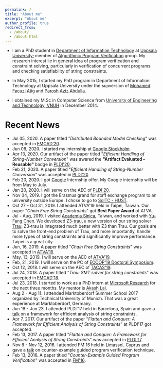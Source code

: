 ```yaml
---
permalink: /
title: "About me"
excerpt: "About me"
author_profile: true
redirect_from: 
  - /about/
  - /about.html
---
```

<!-- <p align="center">
  <img src="files/diepbp.jpg" alt="Photo" style="width: 450px;"/> 
</p>
 -->
* I am a PhD student in [Department of Information Technology](http://www.it.uu.se/) at [Uppsala University](http://www.uu.se/); 
member of [Algorithmic Program Verification](http://www.it.uu.se/research/docs/fm/apv) group. 
My research interest lie in general idea of program verification and constraint solving, particularly in verification of concurrent programs and checking satisfiability of string constraints.

* In May 2015, I started my PhD program in Department of Information Technology at Uppsala University under the supversion of [Mohamed Faouzi Atig](http://www.it.uu.se/katalog/mohat117) and [Parosh Aziz Abdulla](http://user.it.uu.se/~parosh/). 

* I obtained my M.Sc in Computer Science from [University of Engineering and Technology, VNUH](http://e.uet.vnu.edu.vn) in December 2014.

# Recent News
* Jul 05, 2020. A paper titled "*Distributed Bounded Model Checking*" was accepted in [FMCAD'20](https://fmcad.forsyte.at/FMCAD20/).
* Jun 08, 2020. I started my internship at [Google Stockholm](https://google.com/).
* Apr 13, 2020. Our artifact of the paper titled "*Efficient Handling of String-Number Conversion*" was awared the **"Artifact Evaluated - Reusable"** badge in [PLDI'20](https://pldi20.sigplan.org/).
* Feb 21, 2020. A paper titled "*Efficient Handling of String-Number Conversion*" was accepted in [PLDI'20](https://pldi20.sigplan.org/).
* Feb 20, 2020. I got [Google](https://google.com/) Internship offer. My Google internship will be from May to July.
* Jan 20, 2020. I will serve on the AEC of [PLDI'20](https://pldi20.sigplan.org/).
* Nov 04, 2019. I got the Erasmus grand for staff exchange program to an university outside Europe. I chose to go to [SoITC - HUST](https://soict.hust.edu.vn/).
* Oct 27 - Oct 31, 2019. I attended ATVA'19 held in Taipei, Taiwan. Our paper "*Chain Free String Constraints*" got **Best Paper Award** of ATVA.
* Jul - Aug, 2019. I visited [Academia Sinica](https://www.sinica.edu.tw/en), Taiwan, and worked with [Yu-Fang Chen](http://bull.iis.sinica.edu.tw/yfc/doku.php). We developed [Z3-trau](https://github.com/guluchen/z3/tree/new_trau), a new version of our string solver [Trau](https://github.com/diepbp/Trau). Z3-trau is integrated much better with Z3 than Trau. Our goals are to solve the front-end problem of Trau, and more importantly, handle more types of string constraints and significantly improve performance. Taipei is a great city.
* Jun, 16, 2019. A paper titled "*Chain Free String Constraints*" was accepted in [ATVA'19](http://atva2019.iis.sinica.edu.tw/).
* May, 13, 2019. I will serve on the AEC of [ATVA'19](http://atva2019.iis.sinica.edu.tw/). 
* Feb, 21, 2019. I will serve on the PC of [ECOOP'19 Doctoral Symposium](https://2019.ecoop.org/track/ecoop-2019-docsymp#About). 
* Oct 12, 2018. I will serve on the AEC of [TACAS'19](https://www.etaps.org/2019/tacas).
* Jul 24, 2018. A paper titled "*Trau: SMT solver for string constraints*" was accepted in [FMCAD'18](http://www.cs.utexas.edu/users/hunt/FMCAD/FMCAD18/).
* Jul 23, 2018. I started to work as a PhD intern at [Microsoft Research](https://www.microsoft.com/en-us/research/lab/microsoft-research-india/) for the next three months. My mentor is [Akash Lal](https://www.microsoft.com/en-us/research/people/akashl/).
* Aug 2 - Aug 11. I attended Marktoberdorf Summer School 2017 organized by Technical University of Munich. That was a great experience at Marktoberdorf, Germany.
* Jun 18 - Jun 23. I attended PLDI'17 held in Barcelona, Spain and gave a [talk](https://diepbp.github.io/files/PLDI_presentation.pdf) on a framework for efficient analysis of string constraints.
* Apr 7, 2017. Our artifact of the paper "*Flatten and Conquer: A Framework for Efficient Analysis of String Constraints*" at PLDI'17 got accepted.
* Feb 13, 2017. A paper titled "*Flatten and Conquer: A Framework for Efficient Analysis of String Constraints*" was accepted in [PLDI'17](https://conf.researchr.org/home/pldi-2017).
* Nov 8 - Nov 12, 2016. I attended FM'16 held in Limassol, Cyprus and gave a [talk](https://diepbp.github.io/files/FM_presentation.pdf) on counter-example guided program verification technique.
* Feb 13, 2016. A paper titled "*Counter-Example Guided Program Verification*" was accepted in [FM'16](http://fm2016.cs.ucy.ac.cy/). 
<!-- * Nov 28, 2017. A paper was accepted in the *NIPS-17 Aligned Artificial Intelligence Workshop*.  -->